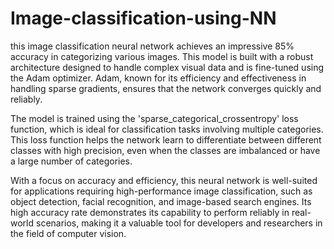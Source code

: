 # Image-classification-using-NN
this image classification neural network achieves an impressive 85% accuracy in categorizing various images. This model is built with a robust architecture designed to handle complex visual data and is fine-tuned using the Adam optimizer. Adam, known for its efficiency and effectiveness in handling sparse gradients, ensures that the network converges quickly and reliably.

The model is trained using the 'sparse_categorical_crossentropy' loss function, which is ideal for classification tasks involving multiple categories. This loss function helps the network learn to differentiate between different classes with high precision, even when the classes are imbalanced or have a large number of categories.

With a focus on accuracy and efficiency, this neural network is well-suited for applications requiring high-performance image classification, such as object detection, facial recognition, and image-based search engines. Its high accuracy rate demonstrates its capability to perform reliably in real-world scenarios, making it a valuable tool for developers and researchers in the field of computer vision.
